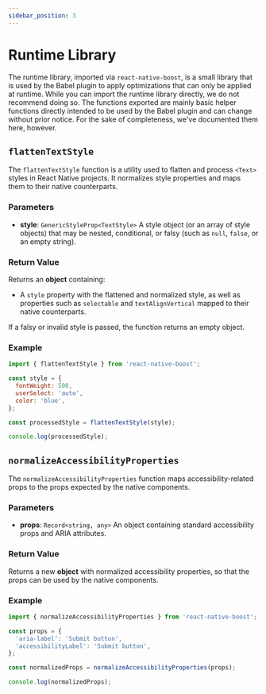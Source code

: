 ```yaml
---
sidebar_position: 3
---
```


# Runtime Library

The runtime library, imported via `react-native-boost`, is a small library that is used by the Babel plugin to apply optimizations that can only be applied at runtime. While you can import the runtime library directly, we do not recommend doing so. The functions exported are mainly basic helper functions directly intended to be used by the Babel plugin and can change without prior notice. For the sake of completeness, we've documented them here, however.

## `flattenTextStyle`

The `flattenTextStyle` function is a utility used to flatten and process `<Text>` styles in React Native projects. It normalizes style properties and maps them to their native counterparts.

### Parameters

- **style**: `GenericStyleProp<TextStyle>`
  A style object (or an array of style objects) that may be nested, conditional, or falsy (such as `null`, `false`, or an empty string).

### Return Value

Returns an **object** containing:

- A `style` property with the flattened and normalized style, as well as properties such as `selectable` and `textAlignVertical` mapped to their native counterparts.

If a falsy or invalid style is passed, the function returns an empty object.

### Example

```javascript
import { flattenTextStyle } from 'react-native-boost';

const style = {
  fontWeight: 500,
  userSelect: 'auto',
  color: 'blue',
};

const processedStyle = flattenTextStyle(style);

console.log(processedStyle);
```

## `normalizeAccessibilityProperties`

The `normalizeAccessibilityProperties` function maps accessibility-related props to the props expected by the native components.

### Parameters

- **props**: `Record<string, any>`
  An object containing standard accessibility props and ARIA attributes.

### Return Value

Returns a new **object** with normalized accessibility properties, so that the props can be used by the native components.

### Example

```javascript
import { normalizeAccessibilityProperties } from 'react-native-boost';

const props = {
  'aria-label': 'Submit button',
  'accessibilityLabel': 'Submit button',
};

const normalizedProps = normalizeAccessibilityProperties(props);

console.log(normalizedProps);
```
